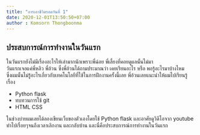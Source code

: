```yaml
---
title: "การเอาชีวิตรอดวันที่ 1"
date: 2020-12-01T13:50:50+07:00
author : Komsorn Thongboonma
---
```


## ประสบการณ์การทำงานในวันแรก

ในวันแรกยังไม่มีเรื่องอะไรให้เล่ามากนักเพราะพี่ฉ่อย พี่เลี้ยงที่คอยดูแลนั้นไม่มา  
วันแรกเจอแค่พี่หลิว พี่อ้วน ซึ่งพี่อ้วนได้ถามประมาณว่า เคยเรียนอะไร หรือ พอรู้อะไรมาบ้างไหม  
ซึ่งผมนั้นไม่รู้อะไรเกี่ยวกับเทคโนโลยีที่ใช้ในการฝึกงานครั้งนี้เลย พี่อ้วนเลยแนะนำให้ผมไปเรียนรู้เรื่อง  

* Python flask
* ทบทวนการใช้ git 
* HTML CSS    

ในช่วงบ่ายผมเลยได้ลองเขียนเว็บของตัวเองโดยใช้ Python flask และอาศัยดูวิดีโอจาก youtube  
ทำไปเรื่อยๆจนถึงเวลาเลิกงาน และกลับบ้าน และนี่คือประสบการณ์การทำงานในวันแรก


